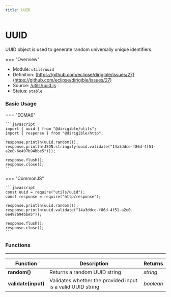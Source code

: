 ```yaml
---
title: UUID
---
```


UUID
===

UUID object is used to generate random universally unique identifiers.

=== "Overview"
- Module: `utils/uuid`
- Definition: [https://github.com/eclipse/dirigible/issues/27](https://github.com/eclipse/dirigible/issues/27)
- Source: [/utils/uuid.js](https://github.com/eclipse/dirigible/blob/master/components/api-utils/src/main/resources/META-INF/dirigible/utils/uuid.js)
- Status: `stable`

### Basic Usage

=== "ECMA6"

    ```javascript
    import { uuid } from "@dirigible/utils";
    import { response } from "@dirigible/http";

    response.println(uuid.random());
    response.println(JSON.stringify(uuid.validate("14a3ddce-f86d-4f51-a2e0-6e497b94bbe5")));

    response.flush();
    response.close();
    ```

=== "CommonJS"

    ```javascript
    const uuid = require("utils/uuid");
    const response = require("http/response");

    response.println(uuid.random());
    response.println(uuid.validate("14a3ddce-f86d-4f51-a2e0-6e497b94bbe5"));

    response.flush();
    response.close();
    ```

### Functions

---

Function     | Description | Returns
------------ | ----------- | --------
**random()**   | Returns a random UUID string | *string*
**validate(input)**   | Validates whether the provided input is a valid UUID string | *boolean*
